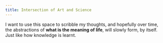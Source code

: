 ```yaml
---
title: Intersection of Art and Science
---
```


I want to use this space to scribble my thoughts, and hopefully over time, the abstractions of **what is the meaning of life**, will slowly form, by itself. Just like how knowledge is learnt.



